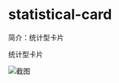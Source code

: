 # statistical-card

简介：统计型卡片

统计型卡片

![截图](https://img.alicdn.com/tfs/TB1MLLbilfH8KJjy1XbXXbLdXXa-1910-210.png)





